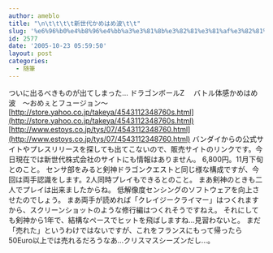 ```yaml
---
author: ameblo
title: "\n\t\t\t\t新世代かめはめ波\t\t"
slug: '%e6%96%b0%e4%b8%96%e4%bb%a3%e3%81%8b%e3%82%81%e3%81%af%e3%82%81%e6%b3%a2'
id: 2577
date: '2005-10-23 05:59:50'
layout: post
categories:
  - 随筆
---
```


ついに出るべきものが出てしまった… ドラゴンボールZ 　バトル体感かめはめ波　～おめぇとフュージョン～ [http://store.yahoo.co.jp/takeya/4543112348760s.html](http://store.yahoo.co.jp/takeya/4543112348760s.html) [http://www.estoys.co.jp/tys/07/4543112348760.html](http://www.estoys.co.jp/tys/07/4543112348760.html) バンダイからの公式サイトやプレスリリースを探しても出てこないので、販売サイトのリンクです。今日現在では新世代株式会社のサイトにも情報はありません。 6,800円。11月下旬とのこと。 センサ部をみると剣神ドラゴンクエストと同じ様な構成ですが、今回は両手認識をします。2人同時プレイもできるとのこと。 まあ剣神のときも二人でプレイは出来ましたからね。 低解像度センシングのソフトウェアを向上させたのでしょう。 まあ両手が読めれば「クレイジークライマー」はつくれますから、スクリーンショットのような修行編はつくれそうですねえ。 それにしても剣神から1年で、結構なペースでヒットを飛ばしますね…見習わないと。 まだ「売れた」というわけではないですが、これをフランスにもって帰ったら50Euro以上では売れるだろうなあ…クリスマスシーズンだし…。